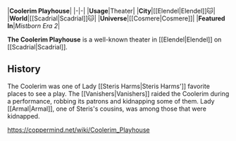 |**Coolerim Playhouse**|
|-|-|
|**Usage**|Theater|
|**City**|[[Elendel\|Elendel]]🐱︎|
|**World**|[[Scadrial\|Scadrial]]🐱︎|
|**Universe**|[[Cosmere\|Cosmere]]|
|**Featured In**|*Mistborn Era 2*|

**The Coolerim Playhouse** is a well-known theater in [[Elendel\|Elendel]] on [[Scadrial\|Scadrial]].

## History
The Coolerim was one of Lady [[Steris Harms\|Steris Harms']] favorite places to see a play.
The [[Vanishers\|Vanishers]] raided the Coolerim during a performance, robbing its patrons and kidnapping some of them. Lady [[Armal\|Armal]], one of Steris's cousins, was among those that were kidnapped.



https://coppermind.net/wiki/Coolerim_Playhouse